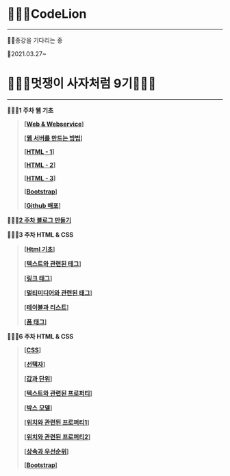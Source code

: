 # 👩🏽‍🏫CodeLion

***

🙏🏻종강을 기다리는 중

📖2021.03.27~

# 👰🏻‍♀️멋쟁이 사자처럼 9기👰🏾‍♂️

***

__👨🏽‍💻1 주차 웹 기초__

> __[[Web & Webservice](./1st/web&service.md)]__
>
> __[[웹 서버를 만드는 방법](./1st/howtomake.md)]__
>
> __[[HTML - 1](./1st/html_1)]__
>
> __[[HTML - 2](./1st/html_2.md)]__
>
> __[[HTML - 3](./1st/html_3.md)]__
>
> __[[Bootstrap](./1st/bootstrap.md)]__
>
> __[[Github 배포](./1st/githubdist.md)]__



__👨🏽‍💻[2 주차 블로그 만들기](https://dltmd202.github.io/)__



__👨🏽‍💻3 주차 HTML & CSS__

>__[[Html 기초](./3rd/basic_html.md)]__
>
>__[[텍스트와 관련된 테그](./3rd/related_text.md)]__
>
>__[[링크 태그](./3rd/link.md)]__
>
>__[[멀티미디어와 관련된 태그](./3rd/media.md)]__
>
>__[[테이블과 리스트](./3rd/table.md)]__
>
>__[[폼 태그](./3rd/form.md)]__

__👨🏽‍💻6 주차 HTML & CSS__

> __[[CSS](./6th/CSS.md)]__
>
> __[[선택자](./6th/selecter.md)]__
>
> __[[값과 단위](./6th/valueAndUnit.md)]__
>
> __[[텍스트와 관련된 프로퍼티](./6th/TextReProp.md)]__
>
> __[[박스 모델](./6th/boxModel.md)]__
>
> __[[위치와 관련된 프로퍼티1](./6th/Loc1.md)]__
>
> __[[위치와 관련된 프로퍼티2](./6th/Loc2.md)]__
>
> __[[상속과 우선순위](./6th/Loc2.md)]__
>
> __[[Bootstrap](./6th/bootstrap.md)]__

